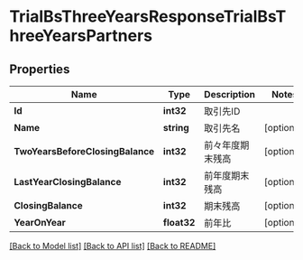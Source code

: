 # TrialBsThreeYearsResponseTrialBsThreeYearsPartners

## Properties

Name | Type | Description | Notes
------------ | ------------- | ------------- | -------------
**Id** | **int32** | 取引先ID | 
**Name** | **string** | 取引先名 | [optional] 
**TwoYearsBeforeClosingBalance** | **int32** | 前々年度期末残高 | [optional] 
**LastYearClosingBalance** | **int32** | 前年度期末残高 | [optional] 
**ClosingBalance** | **int32** | 期末残高 | [optional] 
**YearOnYear** | **float32** | 前年比 | [optional] 

[[Back to Model list]](../README.md#documentation-for-models) [[Back to API list]](../README.md#documentation-for-api-endpoints) [[Back to README]](../README.md)


